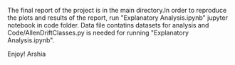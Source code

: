 The final report of the project is in the main directory.In order to reproduce the plots and results of the report, run "Explanatory Analysis.ipynb" jupyter notebook in code folder.
Data file contatins datasets for analysis and Code/AllenDriftClasses.py is needed for running "Explanatory Analysis.ipynb".

Enjoy!
Arshia 
